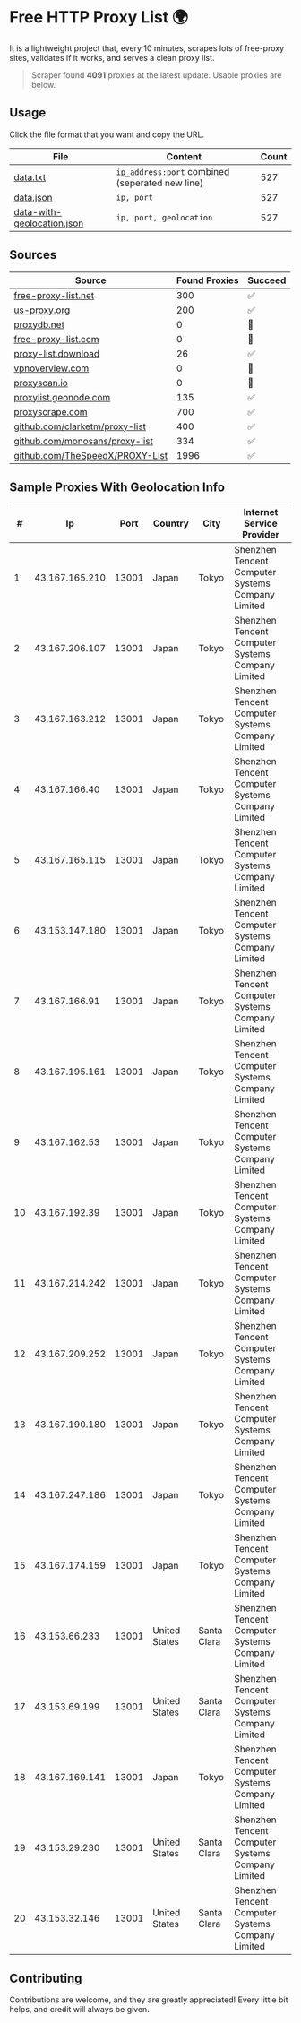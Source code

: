 
# Free HTTP Proxy List 🌍

It is a lightweight project that, every 10 minutes, scrapes lots of free-proxy sites, validates if it works, and serves a clean proxy list.


> Scraper found **4091** proxies at the latest update. Usable proxies are below.

## Usage

Click the file format that you want and copy the URL.


|File|Content|Count|
|----|-------|-----|
|[data.txt](https://raw.githubusercontent.com/themiralay/Proxy-List-World/master/data.txt)|`ip_address:port` combined (seperated new line)|527|
|[data.json](https://raw.githubusercontent.com/themiralay/Proxy-List-World/master/data.json)|`ip, port`|527|
|[data-with-geolocation.json](https://raw.githubusercontent.com/themiralay/Proxy-List-World/master/data-with-geolocation.json)|`ip, port, geolocation`|527|

## Sources

|Source|Found Proxies|Succeed|
|------|-------------|-------|
|[free-proxy-list.net](https://free-proxy-list.net)|300|✅|
|[us-proxy.org](https://www.us-proxy.org)|200|✅|
|[proxydb.net](http://proxydb.net)|0|🚫|
|[free-proxy-list.com](https://free-proxy-list.com/?page=&port=&type%5B%5D=http&type%5B%5D=https&up_time=0&search=Search)|0|🚫|
|[proxy-list.download](https://www.proxy-list.download/HTTP)|26|✅|
|[vpnoverview.com](https://vpnoverview.com/privacy/anonymous-browsing/free-proxy-servers)|0|🚫|
|[proxyscan.io](https://www.proxyscan.io)|0|🚫|
|[proxylist.geonode.com](https://proxylist.geonode.com/api/proxy-list?limit=300&page=1&sort_by=lastChecked&sort_type=desc&protocols=http,https)|135|✅|
|[proxyscrape.com](https://api.proxyscrape.com/v2/?request=displayproxies&protocol=http&timeout=10000&country=all&ssl=all&anonymity=all)|700|✅|
|[github.com/clarketm/proxy-list](https://raw.githubusercontent.com/clarketm/proxy-list/master/proxy-list-raw.txt)|400|✅|
|[github.com/monosans/proxy-list](https://raw.githubusercontent.com/monosans/proxy-list/main/proxies/http.txt)|334|✅|
|[github.com/TheSpeedX/PROXY-List](https://raw.githubusercontent.com/TheSpeedX/PROXY-List/master/http.txt)|1996|✅|


## Sample Proxies With Geolocation Info

|#|Ip|Port|Country|City|Internet Service Provider|
|-|--|----|-------|----|-------------------------|
|1|43.167.165.210|13001|Japan|Tokyo|Shenzhen Tencent Computer Systems Company Limited|
|2|43.167.206.107|13001|Japan|Tokyo|Shenzhen Tencent Computer Systems Company Limited|
|3|43.167.163.212|13001|Japan|Tokyo|Shenzhen Tencent Computer Systems Company Limited|
|4|43.167.166.40|13001|Japan|Tokyo|Shenzhen Tencent Computer Systems Company Limited|
|5|43.167.165.115|13001|Japan|Tokyo|Shenzhen Tencent Computer Systems Company Limited|
|6|43.153.147.180|13001|Japan|Tokyo|Shenzhen Tencent Computer Systems Company Limited|
|7|43.167.166.91|13001|Japan|Tokyo|Shenzhen Tencent Computer Systems Company Limited|
|8|43.167.195.161|13001|Japan|Tokyo|Shenzhen Tencent Computer Systems Company Limited|
|9|43.167.162.53|13001|Japan|Tokyo|Shenzhen Tencent Computer Systems Company Limited|
|10|43.167.192.39|13001|Japan|Tokyo|Shenzhen Tencent Computer Systems Company Limited|
|11|43.167.214.242|13001|Japan|Tokyo|Shenzhen Tencent Computer Systems Company Limited|
|12|43.167.209.252|13001|Japan|Tokyo|Shenzhen Tencent Computer Systems Company Limited|
|13|43.167.190.180|13001|Japan|Tokyo|Shenzhen Tencent Computer Systems Company Limited|
|14|43.167.247.186|13001|Japan|Tokyo|Shenzhen Tencent Computer Systems Company Limited|
|15|43.167.174.159|13001|Japan|Tokyo|Shenzhen Tencent Computer Systems Company Limited|
|16|43.153.66.233|13001|United States|Santa Clara|Shenzhen Tencent Computer Systems Company Limited|
|17|43.153.69.199|13001|United States|Santa Clara|Shenzhen Tencent Computer Systems Company Limited|
|18|43.167.169.141|13001|Japan|Tokyo|Shenzhen Tencent Computer Systems Company Limited|
|19|43.153.29.230|13001|United States|Santa Clara|Shenzhen Tencent Computer Systems Company Limited|
|20|43.153.32.146|13001|United States|Santa Clara|Shenzhen Tencent Computer Systems Company Limited|



## Contributing

Contributions are welcome, and they are greatly appreciated! Every
little bit helps, and credit will always be given.

